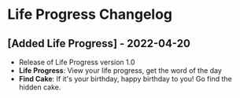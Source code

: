 # Life Progress Changelog

## [Added Life Progress] - 2022-04-20
- Release of Life Progress version 1.0
- **Life Progress**: View your life progress, get the word of the day
- **Find Cake**: If it's your birthday, happy birthday to you! Go find the hidden cake.
